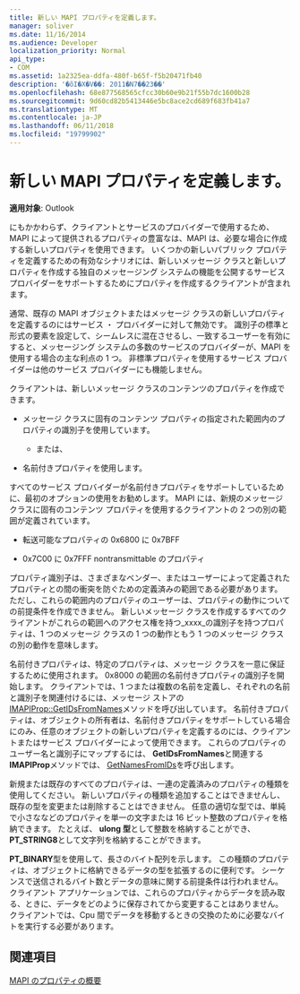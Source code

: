 ```yaml
---
title: 新しい MAPI プロパティを定義します。
manager: soliver
ms.date: 11/16/2014
ms.audience: Developer
localization_priority: Normal
api_type:
- COM
ms.assetid: 1a2325ea-ddfa-480f-b65f-f5b20471fb40
description: '�ŏI�X�V��: 2011�N7��23��'
ms.openlocfilehash: 68e877568565cfcc30b60e9b21f55b7dc1600b28
ms.sourcegitcommit: 9d60cd82b5413446e5bc8ace2cd689f683fb41a7
ms.translationtype: MT
ms.contentlocale: ja-JP
ms.lasthandoff: 06/11/2018
ms.locfileid: "19799902"
---
```

# <a name="defining-new-mapi-properties"></a>新しい MAPI プロパティを定義します。

  
  
**適用対象**: Outlook 
  
にもかかわらず、クライアントとサービスのプロバイダーで使用するため、MAPI によって提供されるプロパティの豊富なは、MAPI は、必要な場合に作成する新しいプロパティを使用できます。 いくつかの新しいパブリック プロパティを定義するための有効なシナリオには、新しいメッセージ クラスと新しいプロパティを作成する独自のメッセージング システムの機能を公開するサービス プロバイダーをサポートするためにプロパティを作成するクライアントが含まれます。
  
通常、既存の MAPI オブジェクトまたはメッセージ クラスの新しいプロパティを定義するのにはサービス ・ プロバイダーに対して無効です。 識別子の標準と形式の要素を設定して、シームレスに混在させるし、一致するユーザーを有効にすると、メッセージング システムの多数のサービスのプロバイダーが、MAPI を使用する場合の主な利点の 1 つ。 非標準プロパティを使用するサービス プロバイダーは他のサービス プロバイダーにも機能しません。 
  
クライアントは、新しいメッセージ クラスのコンテンツのプロパティを作成できます。
  
- メッセージ クラスに固有のコンテンツ プロパティの指定された範囲内のプロパティの識別子を使用しています。
    
    - または、
    
- 名前付きプロパティを使用します。 
    
すべてのサービス プロバイダーが名前付きプロパティをサポートしているために、最初のオプションの使用をお勧めします。 MAPI には、新規のメッセージ クラスに固有のコンテンツ プロパティを使用するクライアントの 2 つの別の範囲が定義されています。
  
- 転送可能なプロパティの 0x6800 に 0x7BFF
    
- 0x7C00 に 0x7FFF nontransmittable のプロパティ
    
プロパティ識別子は、さまざまなベンダー、またはユーザーによって定義されたプロパティとの間の衝突を防ぐための定義済みの範囲である必要があります。 ただし、これらの範囲内のプロパティのユーザーは、プロパティの動作についての前提条件を作成できません。 新しいメッセージ クラスを作成するすべてのクライアントがこれらの範囲へのアクセス権を持つ_xxxx_の識別子を持つプロパティは、1 つのメッセージ クラスの 1 つの動作ともう 1 つのメッセージ クラスの別の動作を意味します。 
  
名前付きプロパティは、特定のプロパティは、メッセージ クラスを一意に保証するために使用されます。 0x8000 の範囲の名前付きプロパティの識別子を開始します。 クライアントでは、1 つまたは複数の名前を定義し、それぞれの名前と識別子を関連付けるには、メッセージ ストアの[IMAPIProp::GetIDsFromNames](imapiprop-getidsfromnames.md)メソッドを呼び出しています。 名前付きプロパティは、オブジェクトの所有者は、名前付きプロパティをサポートしている場合にのみ、任意のオブジェクトの新しいプロパティを定義するのには、クライアントまたはサービス プロバイダーによって使用できます。 これらのプロパティのユーザー名と識別子にマップするには、 **GetIDsFromNames**と関連する**IMAPIProp**メソッドでは、 [GetNamesFromIDs](imapiprop-getnamesfromids.md)を呼び出します。
  
新規または既存のすべてのプロパティは、一連の定義済みのプロパティの種類を使用してください。 新しいプロパティの種類を追加することはできませんし、既存の型を変更または削除することはできません。 任意の適切な型では、単純で小さななどのプロパティを単一の文字または 16 ビット整数のプロパティを格納できます。 たとえば、 **ulong 型**として整数を格納することができ、 **PT_STRING8**として文字列を格納することができます。 
  
**PT_BINARY**型を使用して、長さのバイト配列を示します。 この種類のプロパティは、オブジェクトに格納できるデータの型を拡張するのに便利です。 シーケンスで送信されるバイト数とデータの意味に関する前提条件は行われません。 クライアント アプリケーションでは、これらのプロパティからデータを読み取る、ときに、データをどのように保存されてから変更することはありません。 クライアントでは、Cpu 間でデータを移動するときの交換のために必要なバイトを実行する必要があります。 
  
## <a name="see-also"></a>関連項目



[MAPI のプロパティの概要](mapi-property-overview.md)

